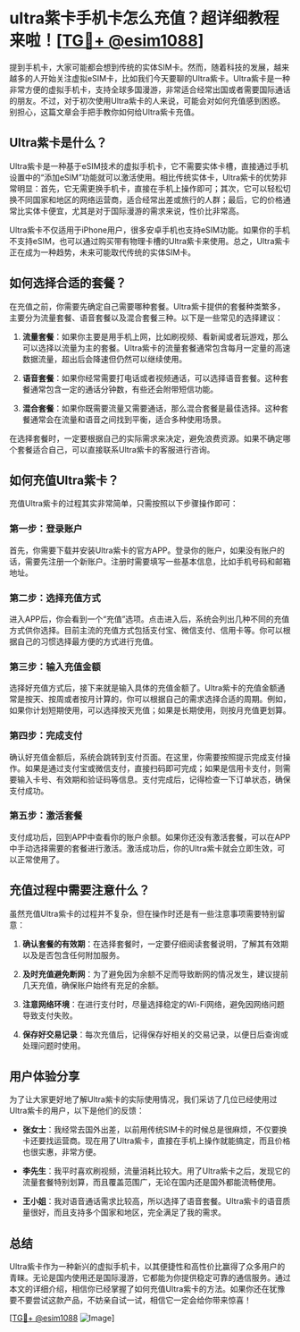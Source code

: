 # ultra紫卡手机卡怎么充值？超详细教程来啦！[[TG💪+ @esim1088](https://t.me/s/esim1088)]

提到手机卡，大家可能都会想到传统的实体SIM卡。然而，随着科技的发展，越来越多的人开始关注虚拟eSIM卡，比如我们今天要聊的Ultra紫卡。Ultra紫卡是一种非常方便的虚拟手机卡，支持全球多国漫游，非常适合经常出国或者需要国际通话的朋友。不过，对于初次使用Ultra紫卡的人来说，可能会对如何充值感到困惑。别担心，这篇文章会手把手教你如何给Ultra紫卡充值。

## Ultra紫卡是什么？

Ultra紫卡是一种基于eSIM技术的虚拟手机卡，它不需要实体卡槽，直接通过手机设置中的“添加eSIM”功能就可以激活使用。相比传统实体卡，Ultra紫卡的优势非常明显：首先，它无需更换手机卡，直接在手机上操作即可；其次，它可以轻松切换不同国家和地区的网络运营商，适合经常出差或旅行的人群；最后，它的价格通常比实体卡便宜，尤其是对于国际漫游的需求来说，性价比非常高。

Ultra紫卡不仅适用于iPhone用户，很多安卓手机也支持eSIM功能。如果你的手机不支持eSIM，也可以通过购买带有物理卡槽的Ultra紫卡来使用。总之，Ultra紫卡正在成为一种趋势，未来可能取代传统的实体SIM卡。

## 如何选择合适的套餐？

在充值之前，你需要先确定自己需要哪种套餐。Ultra紫卡提供的套餐种类繁多，主要分为流量套餐、语音套餐以及混合套餐三种。以下是一些常见的选择建议：

1. **流量套餐**：如果你主要是用手机上网，比如刷视频、看新闻或者玩游戏，那么可以选择以流量为主的套餐。Ultra紫卡的流量套餐通常包含每月一定量的高速数据流量，超出后会降速但仍然可以继续使用。

2. **语音套餐**：如果你经常需要打电话或者视频通话，可以选择语音套餐。这种套餐通常包含一定的通话分钟数，有些还会附带短信功能。

3. **混合套餐**：如果你既需要流量又需要通话，那么混合套餐是最佳选择。这种套餐通常会在流量和语音之间找到平衡，适合多种使用场景。

在选择套餐时，一定要根据自己的实际需求来决定，避免浪费资源。如果不确定哪个套餐适合自己，可以直接联系Ultra紫卡的客服进行咨询。

## 如何充值Ultra紫卡？

充值Ultra紫卡的过程其实非常简单，只需按照以下步骤操作即可：

### 第一步：登录账户

首先，你需要下载并安装Ultra紫卡的官方APP。登录你的账户，如果没有账户的话，需要先注册一个新账户。注册时需要填写一些基本信息，比如手机号码和邮箱地址。

### 第二步：选择充值方式

进入APP后，你会看到一个“充值”选项。点击进入后，系统会列出几种不同的充值方式供你选择。目前主流的充值方式包括支付宝、微信支付、信用卡等。你可以根据自己的习惯选择最方便的方式进行充值。

### 第三步：输入充值金额

选择好充值方式后，接下来就是输入具体的充值金额了。Ultra紫卡的充值金额通常是按天、按周或者按月计算的，你可以根据自己的需求选择合适的周期。例如，如果你计划短期使用，可以选择按天充值；如果是长期使用，则按月充值更划算。

### 第四步：完成支付

确认好充值金额后，系统会跳转到支付页面。在这里，你需要按照提示完成支付操作。如果是通过支付宝或微信支付，直接扫码即可完成；如果是信用卡支付，则需要输入卡号、有效期和验证码等信息。支付完成后，记得检查一下订单状态，确保支付成功。

### 第五步：激活套餐

支付成功后，回到APP中查看你的账户余额。如果你还没有激活套餐，可以在APP中手动选择需要的套餐进行激活。激活成功后，你的Ultra紫卡就会立即生效，可以正常使用了。

## 充值过程中需要注意什么？

虽然充值Ultra紫卡的过程并不复杂，但在操作时还是有一些注意事项需要特别留意：

1. **确认套餐的有效期**：在选择套餐时，一定要仔细阅读套餐说明，了解其有效期以及是否包含任何附加服务。

2. **及时充值避免断网**：为了避免因为余额不足而导致断网的情况发生，建议提前几天充值，确保账户始终有充足的余额。

3. **注意网络环境**：在进行支付时，尽量选择稳定的Wi-Fi网络，避免因网络问题导致支付失败。

4. **保存好交易记录**：每次充值后，记得保存好相关的交易记录，以便日后查询或处理问题时使用。

## 用户体验分享

为了让大家更好地了解Ultra紫卡的实际使用情况，我们采访了几位已经使用过Ultra紫卡的用户，以下是他们的反馈：

- **张女士**：我经常去国外出差，以前用传统SIM卡的时候总是很麻烦，不仅要换卡还要找运营商。现在用了Ultra紫卡，直接在手机上操作就能搞定，而且价格也很实惠，非常方便。
  
- **李先生**：我平时喜欢刷视频，流量消耗比较大。用了Ultra紫卡之后，发现它的流量套餐特别划算，而且覆盖范围广，无论在国内还是国外都能流畅使用。

- **王小姐**：我对语音通话需求比较高，所以选择了语音套餐。Ultra紫卡的语音质量很好，而且支持多个国家和地区，完全满足了我的需求。

## 总结

Ultra紫卡作为一种新兴的虚拟手机卡，以其便捷性和高性价比赢得了众多用户的青睐。无论是国内使用还是国际漫游，它都能为你提供稳定可靠的通信服务。通过本文的详细介绍，相信你已经掌握了如何充值Ultra紫卡的方法。如果你还在犹豫要不要尝试这款产品，不妨亲自试一试，相信它一定会给你带来惊喜！

[[TG💪+ @esim1088](https://t.me/s/esim1088) ![Image](https://i.postimg.cc/4NQfJmqS/Snipaste-2025-05-13-00-14-12.png)]